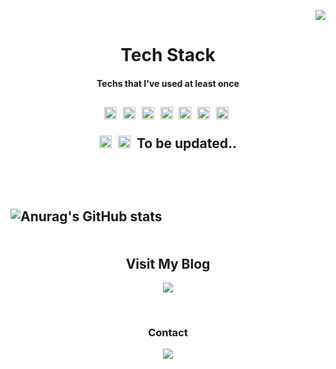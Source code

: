 <p align = "right"><img src="https://capsule-render.vercel.app/api?type=slice&color=gradient&height=300&section=header&text=Taewoong Moon&fontSize=70&fontAlignY=60" /></p>
<p align = "center">
<h1 align = "center"> Tech Stack </h1>
<h4 align = "center"> Techs that I've used at least once
<h2>
<p align = "center">
<img src="https://img.shields.io/badge/JavaScript-F7DF1E?style=plastic&logo=JavaScript&logoColor=white" height = "20px"/>&nbsp;
<img src="https://img.shields.io/badge/Python-3776AB?style=plastic&logo=Python&logoColor=white" height = "20px"/>&nbsp;
<img src="https://img.shields.io/badge/MongoDB-47A24B?style=plastic&logo=MongoDB&logoColor=white" height = "20px"/>&nbsp;
<img src="https://img.shields.io/badge/CSS-1572B6?style=plastic&logo=CSS3&logoColor=white" height = "20px"/>&nbsp;
<img src="https://img.shields.io/badge/HTML-E34F26?style=plastic&logo=HTML5&logoColor=white" height = "20px"/>&nbsp;
<img src="https://img.shields.io/badge/Vue-4FC08D?style=plastic&logo=Vue.js&logoColor=white" height = "20px"/>&nbsp;
<img src="https://img.shields.io/badge/Angular-DD0031?style=plastic&logo=Angular&logoColor=white" height = "20px"/>&nbsp;
</p>
<p align = "center">
<img src="https://img.shields.io/badge/Node.js-339933?style=plastic&logo=Node.js&logoColor=white" height = "20px"/>&nbsp;
<img src="https://img.shields.io/badge/Next.js-000000?style=plastic&logo=Next.js&logoColor=white" height = "20px"/>&nbsp;
To be updated..
</p>
<br/>  
<br/>
<div align="center" style="display:flex">
  
![Anurag's GitHub stats](https://github-readme-stats.vercel.app/api?username=TaewoongMoon&count_private=true&hide_border=true&theme=dracula)

</div>

<h2 align ="center"> Visit My Blog </h2>
<p align="center">
<a href="https://velog.io/@moony_moon">
    <img 
        src="https://img.shields.io/badge/Tech Blog-4BB749?style=flat-square&logo=V&logoColor=white"
        style="height : auto; margin-left : 10px; margin-right : 10px;"/>
</a></p>

</br>

<h3 align ="center"> Contact </h2>
<p align="center">
<a href="mailto:taewoongmoon1@gmail.com">
    <img 
        src="https://img.shields.io/badge/Gmail-EA4335?style=flat-square&logo=Gmail&logoColor=white"
        style="height : auto; margin-left : 10px; margin-right : 10px;"/>
</a></p>

